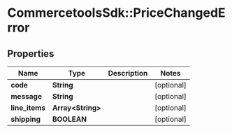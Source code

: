# CommercetoolsSdk::PriceChangedError

## Properties
Name | Type | Description | Notes
------------ | ------------- | ------------- | -------------
**code** | **String** |  | [optional] 
**message** | **String** |  | [optional] 
**line_items** | **Array&lt;String&gt;** |  | [optional] 
**shipping** | **BOOLEAN** |  | [optional] 

